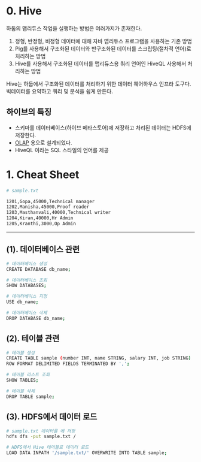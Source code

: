 # 0. Hive

하둡의 맵리듀스 작업을 실행하는 방법은 여러가지가 존재한다. 

1. 정형, 반정형, 비정형 데이터에 대해 자바 맵리듀스 프로그램을 사용하는 기존 방법
2. Pig를 사용해서 구조화된 데이터와 반구조화된 데이터를 스크립팅(절차적 언어)로 처리하는 방법
3. Hive를 사용해서 구조화된 데이터를 맵리듀스용 쿼리 언어인 HiveQL 사용해서 처리하는 방법

Hive는 하둡에서 구조화된 데이터를 처리하기 위한 데이터 웨어하우스 인프라 도구다. 빅데이터를 요약하고 쿼리 및 분석을 쉽게 만든다. 

## 하이브의 특징
- 스키마를 데이터베이스(하이브 메타스토어)에 저장하고 처리된 데이터는 HDFS에 저장한다.
- [OLAP](https://en.wikipedia.org/wiki/Online_analytical_processing) 용으로 설계되었다.
- HiveQL 이라는 SQL 스타일의 언어를 제공



# 1. Cheat Sheet
```bash
# sample.txt

1201,Gopa,45000,Technical manager
1202,Manisha,45000,Proof reader
1203,Masthanvali,40000,Technical writer
1204,Kiran,40000,Hr Admin
1205,Kranthi,3000,Op Admin
```
---

## (1). 데이터베이스 관련
```bash
# 데이터베이스 생성
CREATE DATABASE db_name;

# 데이터베이스 조회
SHOW DATABASES;

# 데이터베이스 지정
USE db_name;

# 데이터베이스 삭제
DROP DATABASE db_name;
```

## (2). 테이블 관련
```bash
# 테이블 생성
CREATE TABLE sample (number INT, name STRING, salary INT, job STRING) 
ROW FORMAT DELIMITED FIELDS TERMINATED BY ',';

# 테이블 리스트 조회
SHOW TABLES;

# 테이블 삭제
DROP TABLE sample;
```

## (3). HDFS에서 데이터 로드
```bash
# sample.txt 데이터를 에 저장
hdfs dfs -put sample.txt /

# HDFS에서 Hive 테이블로 데이터 로드
LOAD DATA INPATH '/sample.txt/' OVERWRITE INTO TABLE sample;
```

```bash

```

```bash

```
